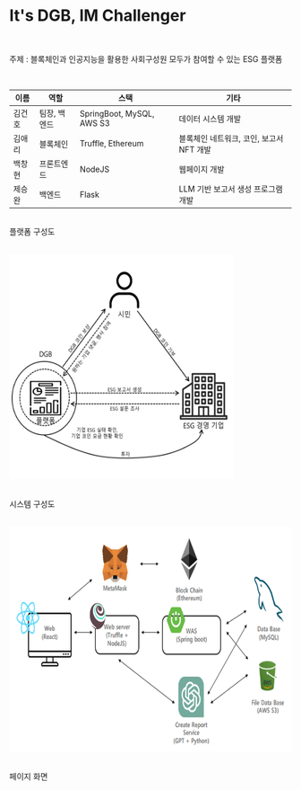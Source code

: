 # It's DGB, IM Challenger

<br>

주제 : 블록체인과 인공지능을 활용한 사회구성원 모두가 참여할 수 있는 ESG 플랫폼

<br>

| 이름   | 역할                  | 스택                       | 기타                               |
|---------|------------------------|-----------------------------|-----------------------------------|
| 김건호   | 팀장, 백엔드     | SpringBoot, MySQL, AWS S3  | 데이터 시스템 개발                |
| 김애리   | 블록체인    | Truffle, Ethereum               | 블록체인 네트워크, 코인, 보고서 NFT 개발 |
| 백창현   | 프론트엔드   | NodeJS                         | 웹페이지 개발                     |
| 제승완   | 백엔드       | Flask                          | LLM 기반 보고서 생성 프로그램 개발 |


<br>
플랫폼 구성도

<br/> <img src="img/platform architecture.png" width="400" height="400">


<br>
시스템 구성도

<br/> <img src="img/system architecture.png" width="700" height="400">


<br> 
페이지 화면
